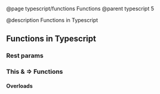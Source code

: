 @page typescript/functions Functions
@parent typescript 5

@description Functions in Typescript

## Functions in Typescript


### Rest params

### This & => Functions

#### Overloads
